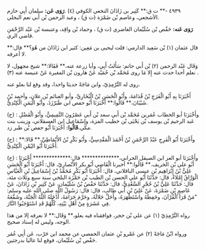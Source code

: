 ٤٩٣٩ -** ت ق:** كَثِير بن زَاذَانَ النخعي الكوفي (٤) .**رَوَى عَن:** سلمان أَبِي حازم الأشجعي، وعاصم بْن ضَمْرَة (ت ق) ، وعبد الرحمن بْن أَبي نعم البجلي.

**رَوَى عَنه:** حَفْص بْن سُلَيْمان الغاضري (ت ق) ، وحماد بْن واقِد، وعنبسة بْن عَبْد الرَّحْمَنِ قاضي الري.

قال عثمان (١) بْن سَعِيد الدارمي: قلت ليحيى بن مَعِين: كثير ابن زَاذَانَ من هُوَ؟** قال:** لا أعرفه.

وَقَال عَبْد الرحمن (٢) بْن أَبي حاتم: سَأَلتُ أَبِي، وأبا زرعة عنه،** فَقَالا:** شيخ مجهول، لا نعلم أحدا حدث عنه إِلا مَا روى مُحَمَّد بْن حُمَيْد عَنْ هارون بْن المغيرة عَنْ عنبسة عنه (٣) .

روى له التِّرْمِذِيّ، وابن مَاجَهْ حديثا واحدا، وقد وقع لنا بعلو عنه.

أَخْبَرَنَا بِهِ أَبُو الْفَرَجِ بْنُ قُدَامَةَ، وأَبُو الْحَسَنِ بْنُ الْبُخَارِيِّ، وأبو الغنائم بْن علان، وأحمد بْنُ شَيْبَانَ،** قَالُوا:** أَخْبَرَنَا أَبُو حفص ابن طَبَرْزَذَ، وأَبُو الْيَمَنِ الْكِنْدِيُّ.

(ح) : وأَخْبَرَنَا أبو الخطاب عُمَربن مُحَمَّد بْن أَبي سعد بْن أَبي عَصْرُونَ التَّمِيمِيُّ، وأَبُو الْفَضْلِ عَبد الرحيم بْن يوسف بْن يَحْيَى بْن خطيب المزة، وإِسْمَاعِيل ابن العسقلاني، وزينب بنت مكي،**قَالُوا:** أَخْبَرَنَا أَبُو حفص بْن طبر زد.

(ح) : وأَخْبَرَنَا أَبُو الْفَرِجِ عَبْدُ الرَّحْمَنِ بْنُ أَحْمَدَ الْمَقْدِسِيُّ، وأَبُو بَكْرِ بْنُ الأَنْمَاطِيِّ،** قَالا:** أَخْبَرَنَا أَبُو اليُمْنِ الْكِنْدِيُّ.

(ح) : وأَخْبَرَنَا أبو العز ابن الصيقل الحراني،************** قال:************** أَخْبَرَنَا أَبُو علي بْن الخريف.** قَالُوا:** أخبرنا الْقَاضِي أَبُو بكر الأَنْصارِيّ، قال: أَخْبَرَنَا أَبُو الْحَسَنِ عَلِيُّ بْنُ إِبْرَاهِيم بْن عيسى الباقلاني، قال: أَخْبَرَنَا أَبُو بَكْرٍ مُحَمَّدُ بْنُ إِسْمَاعِيلَ بْنِ الْعَبَّاسِ الْوَرَّاقُ إِمْلاءً، قال: حَدَّثَنَا أَبُو علي الحسن بْن الطيب بْن حَمْزَة البلخي سنة سبع وثلاث مئة، قال: حَدَّثَنَا عَلِيُّ بْنُ حُجْرٍ السَّعْدِيُّ، قال: حَدَّثَنَا حَفْصُ بْنُ سُلَيْمان، عَنْ كَثِيرِ بْنِ زَاذَانَ، عَنْ عَاصِمِ بْنِ ضَمْرَةَ، عَنْ عَلِيّ بْن أَبي طالب، قال: قال: رَسُولُ اللَّهِ صلى الله عليه وسلم: "مَنْ قَرَأَ الْقُرْآنَ، وحَفِظَهُ واسْتَظْهَرَهُ، وأَحَلَّ حَلالَهُ، وحَرَّمَ حَرَامَهُ، أَدْخَلَهُ اللَّهُ الْجَنَّةَ، وشَفَّعَهُ فِي عَشَرَةٍ مِنْ أَهْلِ بَيْتِهِ، كُلُّهُمْ قَدِ اسْتَوْجَبُوا النَّارَ.

رواه التِّرْمِذِيّ (١) عن علي بْن حجر، فوافقناه فيه بعلو،** وَقَال:** لا نعرفه إلا من هذا الوجه، وليس له إسناد صحيح.

ورواه ابْنُ مَاجَهْ (٢) عن عَمْرو بْنِ عثمان الحمصي عن محمد ابن حَرْب، عَن أَبِي عُمَر حَفْص بْن سُلَيْمان، فوقع لنا عاليا بدرجتين.